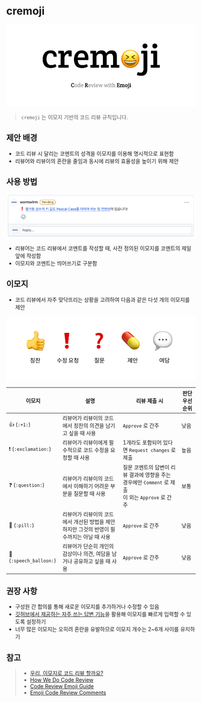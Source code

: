 # cremoji

![logo](./assets/logo.png)

> `cremoji` 는 이모지 기반의 코드 리뷰 규칙입니다.

## 제안 배경

- 코드 리뷰 시 달리는 코멘트의 성격을 이모지를 이용해 명시적으로 표현함
- 리뷰어와 리뷰이의 혼란을 줄임과 동시에 리뷰의 효율성을 높이기 위해 제안

## 사용 방법

![example](./assets/example.png)

- 리뷰어는 코드 리뷰에서 코멘트를 작성할 때, 사전 정의된 이모지를 코멘트의 제일 앞에 작성함
- 이모지와 코멘트는 띄어쓰기로 구분함

## 이모지

- 코드 리뷰에서 자주 맞닥뜨리는 상황을 고려하여 다음과 같은 다섯 개의 이모지를 제안

![summary](./assets/summary.png)

| 이모지                  | 설명                                                                                      | 리뷰 제출 시                                                                                             | 판단 우선 순위 |
| ----------------------- | ----------------------------------------------------------------------------------------- | -------------------------------------------------------------------------------------------------------- | -------------- |
| 👍 (`:+1:`)             | 리뷰어가 리뷰이의 코드에서 칭찬의 의견을 남기고 싶을 때 사용                              | `Approve` 로 간주                                                                                        | 낮음           |
| ❗ (`:exclamation:`)    | 리뷰어가 리뷰이에게 필수적으로 코드 수정을 요청할 때 사용                                 | 1개라도 포함되어 있다면 `Request changes` 로 제출                                                        | 높음           |
| ❓ (`:question:`)       | 리뷰어가 리뷰이의 코드에서 이해하기 어려운 부분을 질문할 때 사용                          | 질문 코멘트의 답변이 리뷰 결과에 영향을 주는 경우에만 `Comment` 로 제출 <br /> 이 외는 `Approve` 로 간주 | 보통           |
| 💊 (`:pill:`)           | 리뷰어가 리뷰이의 코드에서 개선된 방법을 제안하지만 그것의 반영이 필수까지는 아닐 때 사용 | `Approve` 로 간주                                                                                        | 낮음           |
| 💬 (`:speech_balloon:`) | 리뷰어가 단순히 개인의 감상이나 의견, 여담을 남거나 공유하고 싶을 때 사용                 | `Approve` 로 간주                                                                                        | 낮음           |

## 권장 사항

- 구성원 간 합의를 통해 새로운 이모지를 추가하거나 수정할 수 있음
- [깃허브에서 제공하는 자주 쓰는 답변 기능](https://docs.github.com/ko/get-started/writing-on-github/working-with-saved-replies/creating-a-saved-reply)을 활용해 이모지를 빠르게 입력할 수 있도록 설정하기
- 너무 많은 이모지는 오히려 혼란을 유발하므로 이모지 개수는 2~6개 사이를 유지하기

## 참고

> - [우리, 이모지로 코드 리뷰 할까요?](https://wormwlrm.github.io/2024/02/04/Code-Review-with-Emoji.html)
> - [How We Do Code Review](https://devblogs.microsoft.com/appcenter/how-the-visual-studio-mobile-center-team-does-code-review/)
> - [Code Review Emoji Guide](https://github.com/axolo-co/developer-resources/tree/main/code-review-emoji-guide)
> - [Emoji Code Review Comments](https://gist.github.com/chrisriesgo/818fe94b4f4720eaf7898ccaa48f94c5)
